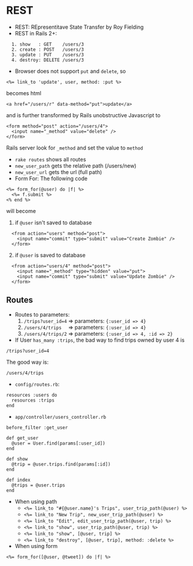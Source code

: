 # REST

* REST: REpresentitave State Transfer by Roy Fielding
* REST in Rails 2+:
```
  1. show   : GET    /users/3
  2. create : POST   /users/3
  3. update : PUT    /users/3
  4. destroy: DELETE /users/3
```
* Browser does not support `put` and `delete`, so
``` 
<%= link_to 'update', user, method: :put %>
```
becomes html
```
<a href="/users/r" data-method="put">update</a>
```
and is further transformed by Rails unobstructive Javascript to
```
<form method="post" action="/users/4">
  <input name="_method" value="delete" />
</form>
```
Rails server look for `_method` and set the value to `method`
* `rake routes` shows all routes
* `new_user_path` gets the relative path (/users/new)
* `new_user_url` gets the url (full path)
* Form For: The following code
```
<%= form_for(@user) do |f| %>
  <%= f.submit %>
<% end %>
```
will become
  1. if `@user` isn't saved to database
```
  <from action="users" method="post">
    <input name="commit" type="submit" value="Create Zombie" />
  </form>
```
  2. if `@user` is saved to database
```
  <from action="users/4" method="post">
    <input name="_method" type="hidden" value="put">
    <input name="commit" type="submit" value="Update Zombie" />
  </form>
```

## Routes
* Routes to parameters:
  1. `/trips?user_id=4` => parameters: `{:user_id => 4}`
  2. `/users/4/trips  ` => parameters: `{:user_id => 4}`
  3. `/users/4/trips/2` => parameters: `{:user_id => 4, :id => 2}`
* If User `has_many :trips`, the bad way to find trips owned by user 4 is
```
/trips?user_id=4
```
The good way is:
```
/users/4/trips
```
  * `config/routes.rb`:
```
resources :users do
  resources :trips
end
```
  * `app/controller/users_controller.rb`
```
before_filter :get_user

def get_user
  @user = User.find(params[:user_id])
end

def show
  @trip = @user.trips.find(params[:id])
end

def index
  @trips = @user.trips
end
```
* When using path
  * `<%= link_to "#{@user.name}'s Trips", user_trip_path(@user) %>`
  * `<%= link_to "New Trip", new_user_trip_path(@user) %>`
  * `<%= link_to "Edit", edit_user_trip_path(@user, trip) %>`
  * `<%= link_to "show", user_trip_path(@user, trip) %>`
  * `<%= link_to "show", [@user, trip] %>`
  * `<%= link_to "destroy", [@user, trip], method: :delete %>`
* When using form
```
<%= form_for([@user, @tweet]) do |f| %>
```
